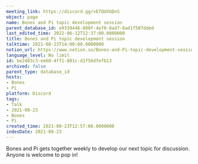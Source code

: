 ```yaml
---
meeting_link: https://discord.gg/vE7QUXGDnS
object: page
name: Bones and Pi topic development session
parent_database_id: e9339446-880f-4ef0-8ad7-8ad1f507dded
last_edited_time: 2022-06-12T12:37:00.0000000
title: Bones and Pi topic development session
talktime: 2021-08-23T14:00:00.0000000
notion_url: https://www.notion.so/Bones-and-Pi-topic-development-session-be2403c3ee604ff1801cd1f56dfefb13
language_level: No limit
id: be2403c3-ee60-4ff1-801c-d1f56dfefb13
archived: false
parent_type: database_id
hosts:
- Bones
- Pi
platform: Discord
tags:
- Talk
- 2021-08-23
- Bones
- Pi
created_time: 2021-08-23T12:57:00.0000000
indexDate: 2021-08-23
---
```


Bones and Pi gets together weekly to develop our next topic for discussion.
Anyone is welcome to pop in!










